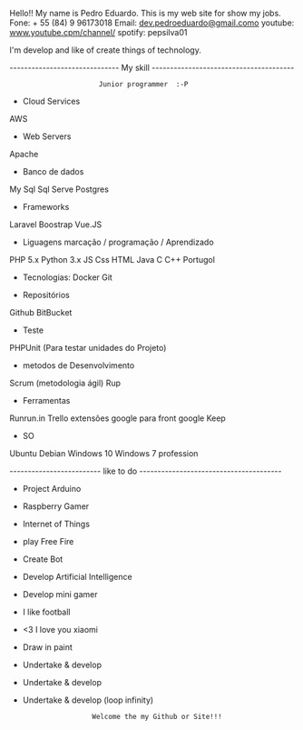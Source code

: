 Hello!! My name is Pedro Eduardo. This is my web site for show my jobs.
Fone: + 55 (84) 9 96173018
Email: dev.pedroeduardo@gmail.como
youtube: www.youtube.cpm/channel/
spotify: pepsilva01


I'm develop and like of create things of technology.

------------------------------ My skill ---------------------------------------

                          Junior programmer  :-P

* Cloud Services

AWS

* Web Servers

Apache

*  Banco de dados

My Sql
Sql Serve
Postgres

* Frameworks

Laravel
Boostrap
Vue.JS

* Liguagens marcação / programação / Aprendizado

PHP 5.x
Python 3.x
JS
Css
HTML
Java
C
C++
Portugol

* Tecnologias:
Docker
Git

* Repositórios

Github
BitBucket

* Teste

PHPUnit (Para testar unidades do Projeto)

* metodos de Desenvolvimento

 Scrum (metodologia ágil)
 Rup

* Ferramentas

Runrun.in
Trello
extensões google para front
google Keep

* SO

Ubuntu
Debian
Windows 10
Windows 7 profession

------------------------- like to do ---------------------------------------

* Project Arduino
* Raspberry Gamer
* Internet of Things
* play Free Fire
* Create Bot
* Develop Artificial Intelligence
* Develop mini gamer
* I like football
* <3 I love you xiaomi
* Draw in paint
* Undertake & develop
* Undertake & develop
* Undertake & develop (loop infinity)

                       Welcome the my Github or Site!!!
